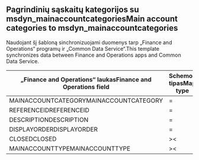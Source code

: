 ## <a name="main-account-categories-to-msdyn_mainaccountcategories"></a><span data-ttu-id="5da84-101">Pagrindinių sąskaitų kategorijos su msdyn_mainaccountcategories</span><span class="sxs-lookup"><span data-stu-id="5da84-101">Main account categories to msdyn_mainaccountcategories</span></span>

<span data-ttu-id="5da84-102">Naudojant šį šabloną sinchronizuojami duomenys tarp „Finance and Operations“ programų ir „Common Data Service“.</span><span class="sxs-lookup"><span data-stu-id="5da84-102">This template synchronizes data between Finance and Operations apps and Common Data Service.</span></span>

<span data-ttu-id="5da84-103">„Finance and Operations“ laukas</span><span class="sxs-lookup"><span data-stu-id="5da84-103">Finance and Operations field</span></span> | <span data-ttu-id="5da84-104">Schemos tipas</span><span class="sxs-lookup"><span data-stu-id="5da84-104">Map type</span></span> | <span data-ttu-id="5da84-105">Kitas „Dynamics 365” laukas</span><span class="sxs-lookup"><span data-stu-id="5da84-105">Other Dynamics 365 field</span></span> | <span data-ttu-id="5da84-106">Numatytoji reikšmė</span><span class="sxs-lookup"><span data-stu-id="5da84-106">Default value</span></span>
---|---|---|---
<span data-ttu-id="5da84-107">MAINACCOUNTCATEGORY</span><span class="sxs-lookup"><span data-stu-id="5da84-107">MAINACCOUNTCATEGORY</span></span> | = | <span data-ttu-id="5da84-108">msdyn_mainaccountcategory</span><span class="sxs-lookup"><span data-stu-id="5da84-108">msdyn_mainaccountcategory</span></span> | 
<span data-ttu-id="5da84-109">REFERENCEID</span><span class="sxs-lookup"><span data-stu-id="5da84-109">REFERENCEID</span></span> | = | <span data-ttu-id="5da84-110">msdyn_referenceid</span><span class="sxs-lookup"><span data-stu-id="5da84-110">msdyn_referenceid</span></span> | 
<span data-ttu-id="5da84-111">DESCRIPTION</span><span class="sxs-lookup"><span data-stu-id="5da84-111">DESCRIPTION</span></span> | = | <span data-ttu-id="5da84-112">msdyn_description</span><span class="sxs-lookup"><span data-stu-id="5da84-112">msdyn_description</span></span> | 
<span data-ttu-id="5da84-113">DISPLAYORDER</span><span class="sxs-lookup"><span data-stu-id="5da84-113">DISPLAYORDER</span></span> | = | <span data-ttu-id="5da84-114">msdyn_displayorder</span><span class="sxs-lookup"><span data-stu-id="5da84-114">msdyn_displayorder</span></span> | 
<span data-ttu-id="5da84-115">CLOSED</span><span class="sxs-lookup"><span data-stu-id="5da84-115">CLOSED</span></span> | >< | <span data-ttu-id="5da84-116">msdyn_closed</span><span class="sxs-lookup"><span data-stu-id="5da84-116">msdyn_closed</span></span> | 
<span data-ttu-id="5da84-117">MAINACCOUNTTYPE</span><span class="sxs-lookup"><span data-stu-id="5da84-117">MAINACCOUNTTYPE</span></span> | >< | <span data-ttu-id="5da84-118">msdyn_mainaccounttypevalue</span><span class="sxs-lookup"><span data-stu-id="5da84-118">msdyn_mainaccounttypevalue</span></span> | 
